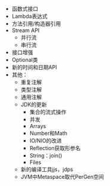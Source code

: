 - 函数式接口
- Lambda表达式
- 方法引用/构造器引用
- Stream  API
  - 并行流
  - 串行流
- 接口增强
- Optional类
- 新的时间和日期API
- 其他：
  - 重复注解
  - 类型注解
  - 通用注解
  - JDK的更新
    - 集合的流式操作
    - 并发
    - Arrays
    - Number和Math
    - IO/NIO的改进
    - Reflection获取形参名
    - String：join()
    - Files
  - 新的编译工具jjs，jdps
  - JVM中Metaspace取代PerGen空间